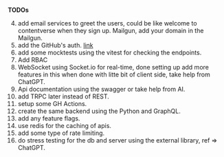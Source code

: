 **TODOs**

4. add email services to greet the users, could be like welcome to contentverse when they sign up. Mailgun, add your domain in the Mailgun.
6. add the GitHub's auth. [link](https://lucia-auth.com/tutorials/github-oauth/)
7. add some mocktests using the vitest for checking the endpoints.
10. Add RBAC
11. WebSocket using Socket.io for real-time, done setting up add more features in this when done with litte bit of client side, take help from ChatGPT.
12. Api documentation using the swagger or take help from AI.
14. add TRPC later instead of REST.
8. setup some GH Actions.
15. create the same backend using the Python and GraphQL.
16. add any feature flags.
17. use redis for the caching of apis.
18. add some type of rate limiting.
19. do stress testing for the db and server using the external library, ref => ChatGPT.